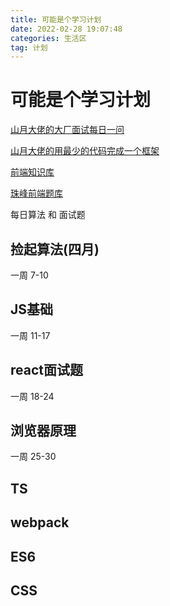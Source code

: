 ```yaml
---
title: 可能是个学习计划
date: 2022-02-28 19:07:48
categories: 生活区
tag: 计划
---
```


# 可能是个学习计划

[山月大佬的大厂面试每日一问](https://q.shanyue.tech/)

[山月大佬的用最少的代码完成一个框架](https://github.com/shfshanyue/mini-code)

[前端知识库](https://www.html5iq.com/600fe22e9ab55c133a956711.html)

[珠峰前端题库](https://cfz6pr2brp.feishu.cn/base/appiHELqQxL9uyOqlNjMQQhOEUI?table=tblMaffjeFYrLrQe&view=vewJHSwJVd)

每日算法 和 面试题

## 捡起算法(四月)
一周 7-10

## JS基础
一周 11-17

## react面试题
一周 18-24

## 浏览器原理
一周 25-30

## TS

## webpack

## ES6

## CSS
